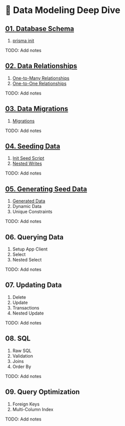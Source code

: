# 💾 Data Modeling Deep Dive

## [01. Database Schema](./01.schema/)

1. [prisma init](./01.schema/01.init/)

TODO: Add notes

## [02. Data Relationships](./02.relationships/`)

1. [One-to-Many Relationships](./02.relationships/01.one-to-many/)
2. [One-to-One Relationships](./02.relationships/02.one-to-one/)

TODO: Add notes

## [03. Data Migrations](./03.migrations/)

1. [Migrations](./03.migrations/01.migrations/)

TODO: Add notes

## [04. Seeding Data](./04.seed/)

1. [Init Seed Script](./04.seed/01.init/)
2. [Nested Writes](./04.seed/02.nested/)

TODO: Add notes

## [05. Generating Seed Data](./05.generated/)

1. [Generated Data](./05.generated/01.generated/)
2. Dynamic Data
3. Unique Constraints

TODO: Add notes

## 06. Querying Data

1. Setup App Client
2. Select
3. Nested Select

TODO: Add notes

## 07. Updating Data

1. Delete
2. Update
3. Transactions
4. Nested Update

TODO: Add notes

## 08. SQL

1. Raw SQL
2. Validation
3. Joins
4. Order By

TODO: Add notes

## 09. Query Optimization

1.  Foreign Keys
2.  Multi-Column Index

TODO: Add notes
